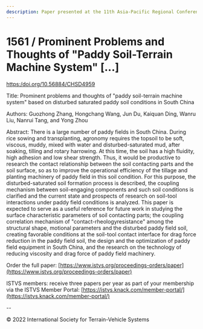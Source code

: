 ```yaml
---
description: Paper presented at the 11th Asia-Pacific Regional Conference of the ISTVS
---
```


# 1561 / Prominent Problems and Thoughts of "Paddy Soil-Terrain Machine System" \[...]

[https:/doi.org/10.56884/CHSD4959](https://https/doi.org/10.56884/CHSD4959)

Title: Prominent problems and thoughts of "paddy soil-terrain machine system" based on disturbed saturated paddy soil conditions in South China

Authors: Guozhong Zhang, Hongchang Wang, Jun Du, Kaiquan Ding, Wanru Liu, Nanrui Tang, and Yong Zhou

Abstract: There is a large number of paddy fields in South China. During rice sowing and transplanting, agronomy requires the topsoil to be soft, viscous, muddy, mixed with water and disturbed-saturated mud, after soaking, tilling and rotary harrowing. At this time, the soil has a high fluidity, high adhesion and low shear strength. Thus, it would be productive to research the contact relationship between the soil contacting parts and the soil surface, so as to improve the operational efficiency of the tillage and planting machinery of paddy field in this soil condition. For this purpose, the disturbed-saturated soil formation process is described, the coupling mechanism between soil-engaging components and such soil conditions is clarified and the current state and prospects of research on soil-tool interactions under paddy field conditions is analyzed. This paper is expected to serve as a useful reference for future work in studying the surface characteristic parameters of soil contacting parts; the coupling correlation mechanism of "contact-rheologyresistance" among the structural shape, motional parameters and the disturbed paddy field soil, creating favorable conditions at the soil-tool contact interface for drag force reduction in the paddy field soil, the design and the optimization of paddy field equipment in South China, and the research on the technology of reducing viscosity and drag force of paddy field machinery.

Order the full paper: [https://www.istvs.org/proceedings-orders/paper](https://www.istvs.org/proceedings-orders/paper)

ISTVS members: receive three papers per year as part of your membership via the ISTVS Member Portal: [https://istvs.knack.com/member-portal/](https://istvs.knack.com/member-portal/)

\--

© 2022 International Society for Terrain-Vehicle Systems
